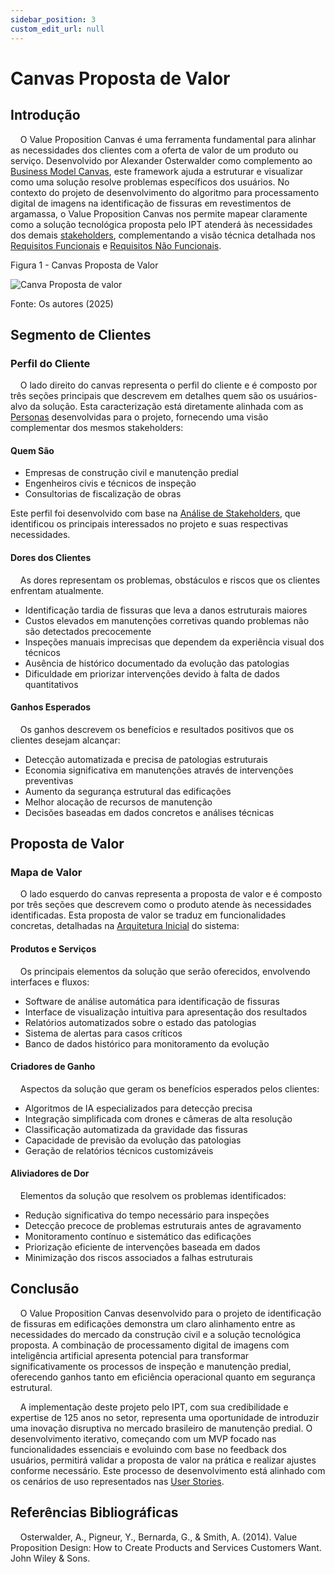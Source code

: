 ```yaml
---
sidebar_position: 3
custom_edit_url: null
---
```


# Canvas Proposta de Valor

## Introdução

&nbsp;&nbsp;&nbsp;&nbsp;O Value Proposition Canvas é uma ferramenta fundamental para alinhar as necessidades dos clientes com a oferta de valor de um produto ou serviço. Desenvolvido por Alexander Osterwalder como complemento ao [Business Model Canvas](../analise-de-negocios/Business_Model_Canvas.md), este framework ajuda a estruturar e visualizar como uma solução resolve problemas específicos dos usuários. No contexto do projeto de desenvolvimento do algoritmo para processamento digital de imagens na identificação de fissuras em revestimentos de argamassa, o Value Proposition Canvas nos permite mapear claramente como a solução tecnológica proposta pelo IPT atenderá às necessidades dos demais [stakeholders](../analise-de-negocios/analise_de_stakeholder.md]), complementando a visão técnica detalhada nos [Requisitos Funcionais](../especificacoes-tecnicas/Requisitos_Funcionais.md) e [Requisitos Não Funcionais](../especificacoes-tecnicas/Requisitos_Nao_Funcionais.md).

<p style={{textAlign: 'center'}}>Figura 1 - Canvas Proposta de Valor</p>

<div style={{margin: 25}}>
    <div style={{textAlign: 'center'}}>
        <img src={require("../../../static/img/canvas-proposta-de-valor.png").default} style={{width: 800}} alt="Canva Proposta de valor" />
        <br />
    </div>
</div>

<p style={{textAlign: 'center'}}>Fonte: Os autores (2025)</p>

## Segmento de Clientes

### Perfil do Cliente
&nbsp;&nbsp;&nbsp;&nbsp;O lado direito do canvas representa o perfil do cliente e é composto por três seções principais que descrevem em detalhes quem são os usuários-alvo da solução. Esta caracterização está diretamente alinhada com as [Personas](../ux-ui/Personas.md) desenvolvidas para o projeto, fornecendo uma visão complementar dos mesmos stakeholders:

#### Quem São
- Empresas de construção civil e manutenção predial
- Engenheiros civis e técnicos de inspeção
- Consultorias de fiscalização de obras

Este perfil foi desenvolvido com base na [Análise de Stakeholders](../analise-de-negocios/analise_de_stakeholder.md), que identificou os principais interessados no projeto e suas respectivas necessidades.

#### Dores dos Clientes
&nbsp;&nbsp;&nbsp;&nbsp;As dores representam os problemas, obstáculos e riscos que os clientes enfrentam atualmente.

- Identificação tardia de fissuras que leva a danos estruturais maiores
- Custos elevados em manutenções corretivas quando problemas não são detectados precocemente
- Inspeções manuais imprecisas que dependem da experiência visual dos técnicos
- Ausência de histórico documentado da evolução das patologias
- Dificuldade em priorizar intervenções devido à falta de dados quantitativos

#### Ganhos Esperados
&nbsp;&nbsp;&nbsp;&nbsp;Os ganhos descrevem os benefícios e resultados positivos que os clientes desejam alcançar:

- Detecção automatizada e precisa de patologias estruturais
- Economia significativa em manutenções através de intervenções preventivas
- Aumento da segurança estrutural das edificações
- Melhor alocação de recursos de manutenção
- Decisões baseadas em dados concretos e análises técnicas

## Proposta de Valor

### Mapa de Valor
&nbsp;&nbsp;&nbsp;&nbsp;O lado esquerdo do canvas representa a proposta de valor e é composto por três seções que descrevem como o produto atende às necessidades identificadas. Esta proposta de valor se traduz em funcionalidades concretas, detalhadas na [Arquitetura Inicial](../especificacoes-tecnicas/Arquitetura_Inicial.md) do sistema:

#### Produtos e Serviços
&nbsp;&nbsp;&nbsp;&nbsp;Os principais elementos da solução que serão oferecidos, envolvendo interfaces e fluxos:

- Software de análise automática para identificação de fissuras
- Interface de visualização intuitiva para apresentação dos resultados
- Relatórios automatizados sobre o estado das patologias
- Sistema de alertas para casos críticos
- Banco de dados histórico para monitoramento da evolução

#### Criadores de Ganho
&nbsp;&nbsp;&nbsp;&nbsp;Aspectos da solução que geram os benefícios esperados pelos clientes:

- Algoritmos de IA especializados para detecção precisa
- Integração simplificada com drones e câmeras de alta resolução
- Classificação automatizada da gravidade das fissuras
- Capacidade de previsão da evolução das patologias
- Geração de relatórios técnicos customizáveis

#### Aliviadores de Dor
&nbsp;&nbsp;&nbsp;&nbsp;Elementos da solução que resolvem os problemas identificados:

- Redução significativa do tempo necessário para inspeções
- Detecção precoce de problemas estruturais antes de agravamento
- Monitoramento contínuo e sistemático das edificações
- Priorização eficiente de intervenções baseada em dados
- Minimização dos riscos associados a falhas estruturais

## Conclusão

&nbsp;&nbsp;&nbsp;&nbsp;O Value Proposition Canvas desenvolvido para o projeto de identificação de fissuras em edificações demonstra um claro alinhamento entre as necessidades do mercado da construção civil e a solução tecnológica proposta. A combinação de processamento digital de imagens com inteligência artificial apresenta potencial para transformar significativamente os processos de inspeção e manutenção predial, oferecendo ganhos tanto em eficiência operacional quanto em segurança estrutural.

&nbsp;&nbsp;&nbsp;&nbsp;A implementação deste projeto pelo IPT, com sua credibilidade e expertise de 125 anos no setor, representa uma oportunidade de introduzir uma inovação disruptiva no mercado brasileiro de manutenção predial. O desenvolvimento iterativo, começando com um MVP focado nas funcionalidades essenciais e evoluindo com base no feedback dos usuários, permitirá validar a proposta de valor na prática e realizar ajustes conforme necessário. Este processo de desenvolvimento está alinhado com os cenários de uso representados nas [User Stories](../ux-ui/User_Stories.md).

## Referências Bibliográficas
&nbsp;&nbsp;&nbsp;&nbsp;Osterwalder, A., Pigneur, Y., Bernarda, G., & Smith, A. (2014). Value Proposition Design: How to Create Products and Services Customers Want. John Wiley & Sons.